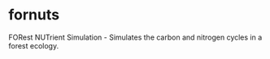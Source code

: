 fornuts
=======

FORest NUTrient Simulation - Simulates the carbon and nitrogen cycles in a forest ecology.
